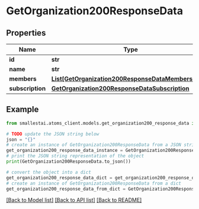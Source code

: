 # GetOrganization200ResponseData


## Properties

Name | Type | Description | Notes
------------ | ------------- | ------------- | -------------
**id** | **str** |  | [optional] 
**name** | **str** |  | [optional] 
**members** | [**List[GetOrganization200ResponseDataMembersInner]**](GetOrganization200ResponseDataMembersInner.md) |  | [optional] 
**subscription** | [**GetOrganization200ResponseDataSubscription**](GetOrganization200ResponseDataSubscription.md) |  | [optional] 

## Example

```python
from smallestai.atoms_client.models.get_organization200_response_data import GetOrganization200ResponseData

# TODO update the JSON string below
json = "{}"
# create an instance of GetOrganization200ResponseData from a JSON string
get_organization200_response_data_instance = GetOrganization200ResponseData.from_json(json)
# print the JSON string representation of the object
print(GetOrganization200ResponseData.to_json())

# convert the object into a dict
get_organization200_response_data_dict = get_organization200_response_data_instance.to_dict()
# create an instance of GetOrganization200ResponseData from a dict
get_organization200_response_data_from_dict = GetOrganization200ResponseData.from_dict(get_organization200_response_data_dict)
```
[[Back to Model list]](../README.md#documentation-for-models) [[Back to API list]](../README.md#documentation-for-api-endpoints) [[Back to README]](../README.md)


